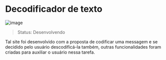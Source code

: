 <h1>Decodificador de texto</h1>

![image](https://github.com/user-attachments/assets/8f24f3fc-f46d-4a00-a511-c4485f16ec58)

> Status: Desenvolvendo

Tal site foi desenvolvido com a proposta de codificar uma messagem e se decidido pelo usuário descodificá-la também, outras funcionalidades foram criadas para auxiliar o usuário nessa tarefa.

